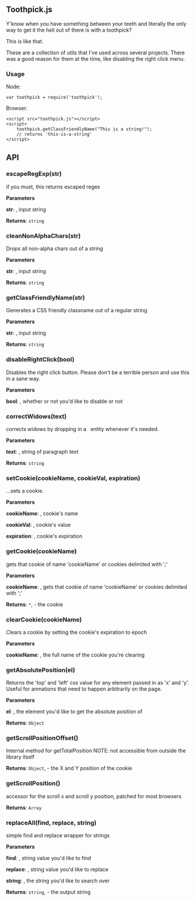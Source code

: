 ## Toothpick.js

Y'know when you have something between your teeth and literally the only way to get it the hell out of there is with a toothpick?

This is like that.

These are a collection of utils that I've used across several projects. There was a good reason for them at the time, like disabling the right click menu.

### Usage

Node:
```
var toothpick = require('toothpick');
```

Browser:
```
<script src="toothpick.js"></script>
<script>
    toothpick.getClassFriendlyName("This is a string!");
    // returns 'this-is-a-string'
</script>
```

## API

### escapeRegExp(str) 

if you must, this returns escaped regex

**Parameters**

**str**: , input string

**Returns**: `string`


### cleanNonAlphaChars(str) 

Drops all non-alpha chars out of a string

**Parameters**

**str**: , input string

**Returns**: `string`


### getClassFriendlyName(str) 

Generates a CSS friendly classname out of a regular string

**Parameters**

**str**: , input string

**Returns**: `string`


### disableRightClick(bool) 

Disables the right click button. Please don't be a terrible person and use this in a sane way.

**Parameters**

**bool**: , whether or not you'd like to disable or not



### correctWidows(text) 

corrects widows by dropping in a &nbsp; entity whenever it's needed.

**Parameters**

**text**: , string of paragraph text

**Returns**: `string`


### setCookie(cookieName, cookieVal, expiration) 

...sets a cookie.

**Parameters**

**cookieName**: , cookie's name

**cookieVal**: , cookie's value

**expiration**: , cookie's expiration



### getCookie(cookieName) 

gets that cookie of name 'cookieName' or cookies delimited with ';'

**Parameters**

**cookieName**: , gets that cookie of name 'cookieName' or cookies delimited with ';'

**Returns**: `*`, - the cookie


### clearCookie(cookieName) 

Clears a cookie by setting the cookie's expiration to epoch

**Parameters**

**cookieName**: , the full name of the cookie you're clearing



### getAbsolutePosition(el) 

Returns the 'top' and 'left' css value for any element passed in as 'x' and 'y'. Useful for anmations that need to happen arbitrarily on the page.

**Parameters**

**el**: , the element you'd like to get the absolute position of

**Returns**: `Object`


### getScrollPositionOffset() 

Internal method for getTotalPosition NOTE: not accessible from outside the library itself

**Returns**: `Object`, - the X and Y position of the cookie


### getScrollPosition() 

accessor for the scroll x and scroll y position, patched for most browsers

**Returns**: `Array`


### replaceAll(find, replace, string) 

simple find and replace wrapper for strings

**Parameters**

**find**: , string value you'd like to find

**replace**: , string value you'd like to replace

**string**: , the string you'd like to search over

**Returns**: `string`, - the output string

